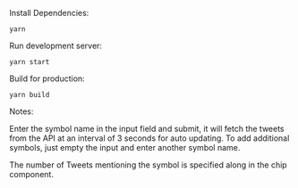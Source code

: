 Install Dependencies:

```
yarn
```

Run development server:

```
yarn start
```

Build for production:

```
yarn build
```

Notes:

Enter the symbol name in the input field and submit, it will fetch the tweets from the API at an interval of 3 seconds for auto updating. To add additional symbols, just
empty the input and enter another symbol name.

The number of Tweets mentioning the symbol is specified along in the chip component.